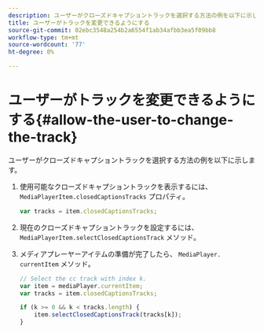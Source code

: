 ```yaml
---
description: ユーザーがクローズドキャプショントラックを選択する方法の例を以下に示します。
title: ユーザーがトラックを変更できるようにする
source-git-commit: 02ebc3548a254b2a6554f1ab34afbb3ea5f09bb8
workflow-type: tm+mt
source-wordcount: '77'
ht-degree: 0%

---
```


# ユーザーがトラックを変更できるようにする{#allow-the-user-to-change-the-track}

ユーザーがクローズドキャプショントラックを選択する方法の例を以下に示します。

1. 使用可能なクローズドキャプショントラックを表示するには、 `MediaPlayerItem.closedCaptionsTracks` プロパティ。

   ```js
   var tracks = item.closedCaptionsTracks;
   ```

1. 現在のクローズドキャプショントラックを設定するには、 `MediaPlayerItem.selectClosedCaptionsTrack` メソッド。
1. メディアプレーヤーアイテムの準備が完了したら、 ` MediaPlayer.  currentItem ` メソッド。

   ```js
   // Select the cc track with index k. 
   var item = mediaPlayer.currentItem;     
   var tracks = item.closedCaptionsTracks; 
   
   if (k >= 0 && k < tracks.length) { 
       item.selectClosedCaptionsTrack(tracks[k]); 
   }
   ```
